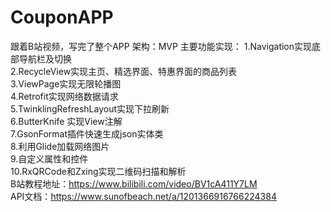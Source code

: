 # CouponAPP 
跟着B站视频，写完了整个APP
架构：MVP
主要功能实现：
1.Navigation实现底部导航栏及切换  
2.RecycleView实现主页、精选界面、特惠界面的商品列表  
3.ViewPage实现无限轮播图  
4.Retrofit实现网络数据请求  
5.TwinklingRefreshLayout实现下拉刷新  
6.ButterKnife 实现View注解  
7.GsonFormat插件快速生成json实体类  
8.利用Glide加载网络图片  
9.自定义属性和控件  
10.RxQRCode和Zxing实现二维码扫描和解析  
B站教程地址：https://www.bilibili.com/video/BV1cA411Y7LM  
API文档：https://www.sunofbeach.net/a/1201366916766224384  



